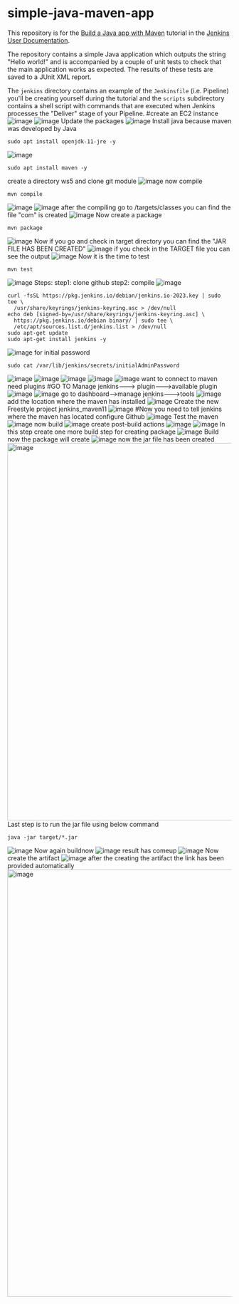 # simple-java-maven-app

This repository is for the
[Build a Java app with Maven](https://jenkins.io/doc/tutorials/build-a-java-app-with-maven/)
tutorial in the [Jenkins User Documentation](https://jenkins.io/doc/).

The repository contains a simple Java application which outputs the string
"Hello world!" and is accompanied by a couple of unit tests to check that the
main application works as expected. The results of these tests are saved to a
JUnit XML report.

The `jenkins` directory contains an example of the `Jenkinsfile` (i.e. Pipeline)
you'll be creating yourself during the tutorial and the `scripts` subdirectory
contains a shell script with commands that are executed when Jenkins processes
the "Deliver" stage of your Pipeline.
#create an EC2 instance
![image](https://github.com/sowmiya429/simple-java-maven-app/assets/80743760/2e444729-007e-421b-9091-692b28f80eac)
![image](https://github.com/sowmiya429/simple-java-maven-app/assets/80743760/0e0c62b8-906c-4af9-97d5-bb76f9b9bab0)
Update the packages
![image](https://github.com/sowmiya429/simple-java-maven-app/assets/80743760/a7ef2345-3cdd-40bd-9447-425005938b90)
Install java because maven was developed by Java
```
sudo apt install openjdk-11-jre -y
```
![image](https://github.com/sowmiya429/simple-java-maven-app/assets/80743760/5a86dee2-2447-410f-ab8f-74dae00aa4dd)
```
sudo apt install maven -y
```
create a directory ws5 and clone git module
![image](https://github.com/sowmiya429/simple-java-maven-app/assets/80743760/d9fcd96e-3753-457d-885d-4743472bc82f)
now compile 
```
mvn compile
```
![image](https://github.com/sowmiya429/simple-java-maven-app/assets/80743760/0e6a0f59-fc7c-4851-ab0e-186ced7cc882)
![image](https://github.com/sowmiya429/simple-java-maven-app/assets/80743760/634699ce-1d0d-4071-b192-2e68b608bb07)
after the compiling go to /targets/classes you can find the file "com" is created
![image](https://github.com/sowmiya429/simple-java-maven-app/assets/80743760/06591f04-7678-43b4-878e-4e81f99f95ca)
Now create a package
```
mvn package
```
![image](https://github.com/sowmiya429/simple-java-maven-app/assets/80743760/a877354f-23ee-486c-9ea4-01484025fb1d)
Now if you go and check in target directory you can find the "JAR FILE HAS BEEN CREATED"
![image](https://github.com/sowmiya429/simple-java-maven-app/assets/80743760/f7583c70-0108-4eeb-bd2b-0944f942b4d1)
if you check in the TARGET file you can see the output
![image](https://github.com/sowmiya429/simple-java-maven-app/assets/80743760/dc62b142-9239-4b2d-b966-ff024006a561)
Now it is the time to test 
```
mvn test
```
![image](https://github.com/sowmiya429/simple-java-maven-app/assets/80743760/d40c75db-0643-41ff-b147-dc786b6c1b22)
Steps:
step1: clone github
step2: compile 
![image](https://github.com/sowmiya429/simple-java-maven-app/assets/80743760/9982c8b0-d84e-4a7a-ac55-962e091e4b77)
```
curl -fsSL https://pkg.jenkins.io/debian/jenkins.io-2023.key | sudo tee \
  /usr/share/keyrings/jenkins-keyring.asc > /dev/null
echo deb [signed-by=/usr/share/keyrings/jenkins-keyring.asc] \
  https://pkg.jenkins.io/debian binary/ | sudo tee \
  /etc/apt/sources.list.d/jenkins.list > /dev/null
sudo apt-get update
sudo apt-get install jenkins -y
```
![image](https://github.com/sowmiya429/simple-java-maven-app/assets/80743760/f93c78da-2e98-4be9-b450-cf5ef9284b9d)
for initial password 
```
sudo cat /var/lib/jenkins/secrets/initialAdminPassword
```
![image](https://github.com/sowmiya429/simple-java-maven-app/assets/80743760/79666d5a-71ea-478f-b3e7-32a3ce2b7348)
![image](https://github.com/sowmiya429/simple-java-maven-app/assets/80743760/9400c0f1-f41e-4672-8dca-f0fb9729952e)
![image](https://github.com/sowmiya429/simple-java-maven-app/assets/80743760/f0c52a17-1a7e-42d6-afb1-5079dccc64ee)
![image](https://github.com/sowmiya429/simple-java-maven-app/assets/80743760/1da8c30d-ef6f-480c-af49-4dc2ee2b3d21)
![image](https://github.com/sowmiya429/simple-java-maven-app/assets/80743760/26d098b8-93a6-4e32-880f-97dd0e3bf5e1)
want to connect to maven need plugins
#GO TO Manage jenkins---> plugin--->available plugin
![image](https://github.com/sowmiya429/simple-java-maven-app/assets/80743760/ad3f6991-7635-40dd-9e8b-0b9012f24b26)
![image](https://github.com/sowmiya429/simple-java-maven-app/assets/80743760/4f9bf6a2-219d-4cc1-a7c5-dc1a640d7f64)
go to dashboard-->manage jenkins--->tools
![image](https://github.com/sowmiya429/simple-java-maven-app/assets/80743760/b9e20ed7-b0e4-4269-bcaa-7ab0a81599be)
add the location where the maven has installed
![image](https://github.com/sowmiya429/simple-java-maven-app/assets/80743760/434b5959-e1e5-4a6c-84a8-6636be184f7a)
Create the new Freestyle project jenkins_maven11
![image](https://github.com/sowmiya429/simple-java-maven-app/assets/80743760/c01d55b6-9d40-4ad0-a8d0-32caed8b96f0)
#Now you need to tell jenkins where the maven has located
configure Github
![image](https://github.com/sowmiya429/simple-java-maven-app/assets/80743760/17e2f7d3-1bea-48be-a0d8-00f4437d3a3c)
Test the maven
![image](https://github.com/sowmiya429/simple-java-maven-app/assets/80743760/9cf0bf7c-8e57-41d6-9492-41f289f5c66f)
now build 
![image](https://github.com/sowmiya429/simple-java-maven-app/assets/80743760/1e31c6ae-3f0c-4cc9-874a-3ca05d7d9a38)
create post-build actions
![image](https://github.com/sowmiya429/simple-java-maven-app/assets/80743760/a8af0b9e-71d9-4abf-aaaa-37f2badeb7f7)
![image](https://github.com/sowmiya429/simple-java-maven-app/assets/80743760/16771331-2395-40bb-aced-349f5e8c6f01)
In this step create one more build step for creating package
![image](https://github.com/sowmiya429/simple-java-maven-app/assets/80743760/bc5782af-eabf-4573-b576-6bda86b326d8)
Build now the package will create
![image](https://github.com/sowmiya429/simple-java-maven-app/assets/80743760/103f8532-c3e2-4c6c-87f4-a939f826921e)
now the jar file has been created
<img width="848" alt="image" src="https://github.com/sowmiya429/simple-java-maven-app/assets/80743760/1fc19200-bef2-4c69-8ae2-f348af4f50d0">
Last step is to run the jar file using below command
```
java -jar target/*.jar
```
![image](https://github.com/sowmiya429/simple-java-maven-app/assets/80743760/be09a69b-c44d-4359-a444-1a44b883dc9d)
Now again buildnow
![image](https://github.com/sowmiya429/simple-java-maven-app/assets/80743760/88bbe0fb-4a83-43b3-9bae-f4b0ecd16b7b)
result has comeup
![image](https://github.com/sowmiya429/simple-java-maven-app/assets/80743760/f7e5eff7-5b2d-4c67-9cd9-eb37fdf39e2b)
Now create the artifact
![image](https://github.com/sowmiya429/simple-java-maven-app/assets/80743760/61e7d8ce-a11a-4fbf-8515-d2559b59c4e4)
after the creating the artifact the link has been provided automatically
<img width="960" alt="image" src="https://github.com/sowmiya429/simple-java-maven-app/assets/80743760/16449e0d-c45b-4966-b07f-e1cb4587dc7b">
